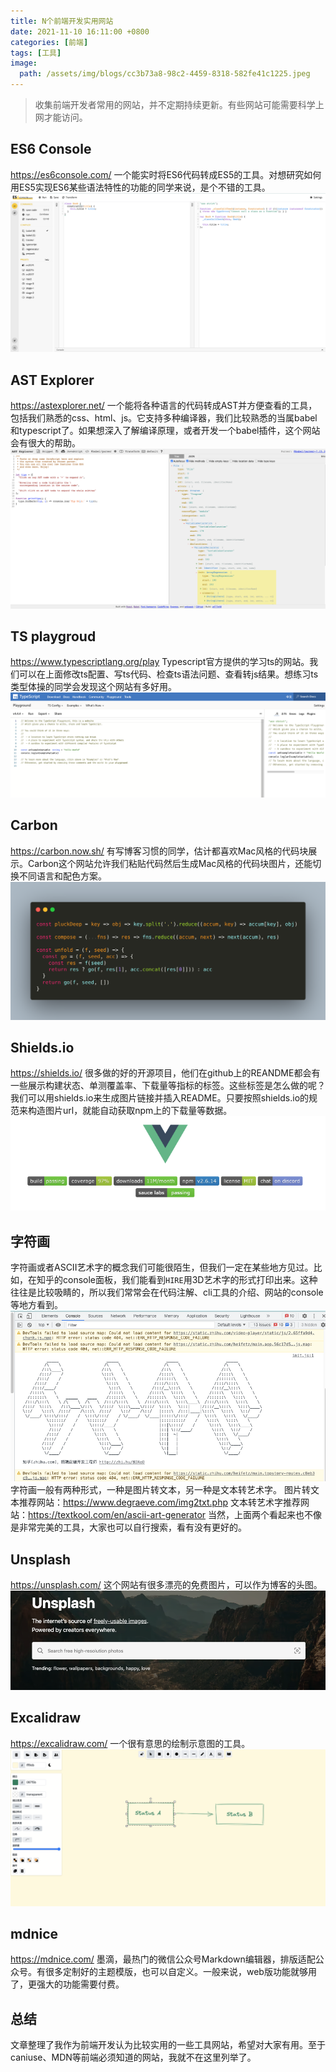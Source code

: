 ```yaml
---
title: N个前端开发实用网站
date: 2021-11-10 16:11:00 +0800
categories: [前端]
tags: [工具]
image:
  path: /assets/img/blogs/cc3b73a8-98c2-4459-8318-582fe41c1225.jpeg
---
```


> 收集前端开发者常用的网站，并不定期持续更新。有些网站可能需要科学上网才能访问。

## ES6 Console

<https://es6console.com/>
一个能实时将ES6代码转成ES5的工具。对想研究如何用ES5实现ES6某些语法特性的功能的同学来说，是个不错的工具。
![image.png](/assets/img/blogs/48b2f3ee-405e-41b6-ad3b-32c9cdfb21ef.png)

## AST Explorer

<https://astexplorer.net/>
一个能将各种语言的代码转成AST并方便查看的工具，包括我们熟悉的css、html、js。它支持多种编译器，我们比较熟悉的当属babel和typescript了。如果想深入了解编译原理，或者开发一个babel插件，这个网站会有很大的帮助。
![image.png](/assets/img/blogs/50a169fb-a633-4410-9ed1-dbaac085ab34.png)

## TS playgroud

<https://www.typescriptlang.org/play>
Typescript官方提供的学习ts的网站。我们可以在上面修改ts配置、写ts代码、检查ts语法问题、查看转js结果。想练习ts类型体操的同学会发现这个网站有多好用。
![image.png](/assets/img/blogs/28f947b8-99dc-491a-8034-422cd790830c.png)

## Carbon

<https://carbon.now.sh/>
有写博客习惯的同学，估计都喜欢Mac风格的代码块展示。Carbon这个网站允许我们粘贴代码然后生成Mac风格的代码块图片，还能切换不同语言和配色方案。
![image.png](/assets/img/blogs/3629e980-86df-490e-8636-be3d2fa227e3.png)

## Shields.io

<https://shields.io/>
很多做的好的开源项目，他们在github上的REANDME都会有一些展示构建状态、单测覆盖率、下载量等指标的标签。这些标签是怎么做的呢？我们可以用shields.io来生成图片链接并插入README。只要按照shields.io的规范来构造图片url，就能自动获取npm上的下载量等数据。
![image.png](/assets/img/blogs/ad121f68-dbad-4796-a9e1-927fdead59b9.png)

## 字符画

字符画或者ASCII艺术字的概念我们可能很陌生，但我们一定在某些地方见过。比如，在知乎的console面板，我们能看到`HIRE`用3D艺术字的形式打印出来。这种往往是比较吸睛的，所以我们常常会在代码注解、cli工具的介绍、网站的console等地方看到。
![image.png](/assets/img/blogs/58205023-7ace-4f0a-8d2b-1f66d8268ac1.png)
字符画一般有两种形式，一种是图片转文本，另一种是文本转艺术字。
图片转文本推荐网站：<https://www.degraeve.com/img2txt.php>
文本转艺术字推荐网站：<https://textkool.com/en/ascii-art-generator>
当然，上面两个看起来也不像是非常完美的工具，大家也可以自行搜索，看有没有更好的。

## Unsplash

<https://unsplash.com/>
这个网站有很多漂亮的免费图片，可以作为博客的头图。
![image.png](/assets/img/blogs/6df00a12-7d05-43fe-be10-5c7818bae8ed.png)

## Excalidraw

<https://excalidraw.com/>
一个很有意思的绘制示意图的工具。
![image.png](/assets/img/blogs/cf8f0289-df42-4086-9f8e-8d7cacd3f285.png)

## mdnice

<https://mdnice.com/>
墨滴，最热门的微信公众号Markdown编辑器，排版适配公众号。有很多定制好的主题模版，也可以自定义。一般来说，web版功能就够用了，更强大的功能需要付费。

## 总结

文章整理了我作为前端开发认为比较实用的一些工具网站，希望对大家有用。至于caniuse、MDN等前端必须知道的网站，我就不在这里列举了。
